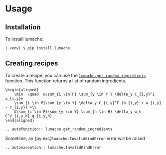 # Usage

## Installation

To install lumache:

```console
(.venv) $ pip install lumache
```

## Creating recipes

To create a recipe, you can use the <a href="https://github.com/fsartore/try_publication_mark/blob/main/lumache.py" target="_blank">`lumache.get_random_ingredients`</a> function. This function returns a list of random ingredients.

```{math}
\begin{aligned}
    \min  \quad  &\sum_{i \in P} \sum_{y \in Y } \delta_y C_{i,y}^I a_{i,y}+
    \sum_{i \in P}\sum_{y \in Y} \delta_y C_{i,y}^F (b_{i,y} + a_{i,y} - r_{i,y}) +\\
    &\sum_{i \in P}\sum_{y \in Y} \sum_{h \in H} \delta_y w_h C^V_{i,y,h} q_{i,y,h} 
\end{aligned}
```

```{eval-rst}
.. autofunction:: lumache.get_random_ingredients
```

Sometime, an {py:exc}`lumache.InvalidKindError` error will be raised

```{eval-rst}
.. autoexception:: lumache.InvalidKindError
```